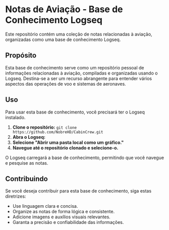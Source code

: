 # Notas de Aviação - Base de Conhecimento Logseq

Este repositório contém uma coleção de notas relacionadas à aviação, organizadas como uma base de conhecimento Logseq.

## Propósito

Esta base de conhecimento serve como um repositório pessoal de informações relacionadas à aviação, compiladas e organizadas usando o Logseq. Destina-se a ser um recurso abrangente para entender vários aspectos das operações de voo e sistemas de aeronaves.

## Uso

Para usar esta base de conhecimento, você precisará ter o Logseq instalado.

1.  **Clone o repositório:** `git clone https://github.com/NobreHD/CabinCrew.git`
2.  **Abra o Logseq:**
3.  **Selecione "Abrir uma pasta local como um gráfico."**
4.  **Navegue até o repositório clonado e selecione-o.**

O Logseq carregará a base de conhecimento, permitindo que você navegue e pesquise as notas.

## Contribuindo

Se você deseja contribuir para esta base de conhecimento, siga estas diretrizes:

* Use linguagem clara e concisa.
* Organize as notas de forma lógica e consistente.
* Adicione imagens e auxílios visuais relevantes.
* Garanta a precisão e confiabilidade das informações.
